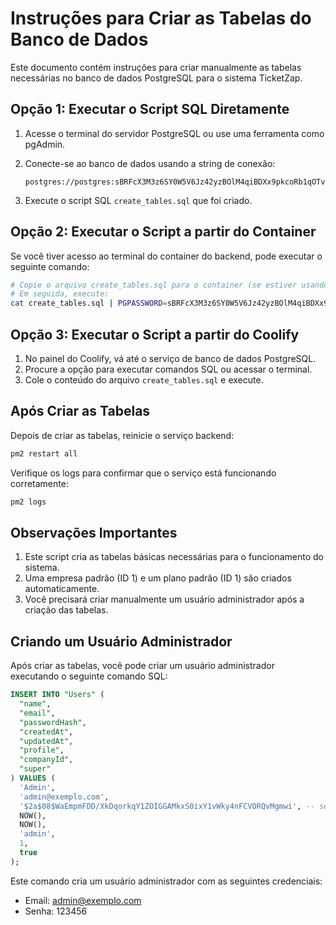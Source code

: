 # Instruções para Criar as Tabelas do Banco de Dados

Este documento contém instruções para criar manualmente as tabelas necessárias no banco de dados PostgreSQL para o sistema TicketZap.

## Opção 1: Executar o Script SQL Diretamente

1. Acesse o terminal do servidor PostgreSQL ou use uma ferramenta como pgAdmin.

2. Conecte-se ao banco de dados usando a string de conexão:
   ```
   postgres://postgres:sBRFcX3M3z6SY0W5V6Jz42yzBOlM4qiBDXx9pkcoRb1qOTvuF0KdxF8M3YuGwpsJ@u80ggksoo4k40ccwsg8ww4k0:5432/postgres
   ```

3. Execute o script SQL `create_tables.sql` que foi criado.

## Opção 2: Executar o Script a partir do Container

Se você tiver acesso ao terminal do container do backend, pode executar o seguinte comando:

```bash
# Copie o arquivo create_tables.sql para o container (se estiver usando o Coolify, faça upload pelo painel)
# Em seguida, execute:
cat create_tables.sql | PGPASSWORD=sBRFcX3M3z6SY0W5V6Jz42yzBOlM4qiBDXx9pkcoRb1qOTvuF0KdxF8M3YuGwpsJ psql -h u80ggksoo4k40ccwsg8ww4k0 -U postgres -d postgres
```

## Opção 3: Executar o Script a partir do Coolify

1. No painel do Coolify, vá até o serviço de banco de dados PostgreSQL.
2. Procure a opção para executar comandos SQL ou acessar o terminal.
3. Cole o conteúdo do arquivo `create_tables.sql` e execute.

## Após Criar as Tabelas

Depois de criar as tabelas, reinicie o serviço backend:

```bash
pm2 restart all
```

Verifique os logs para confirmar que o serviço está funcionando corretamente:

```bash
pm2 logs
```

## Observações Importantes

1. Este script cria as tabelas básicas necessárias para o funcionamento do sistema.
2. Uma empresa padrão (ID 1) e um plano padrão (ID 1) são criados automaticamente.
3. Você precisará criar manualmente um usuário administrador após a criação das tabelas.

## Criando um Usuário Administrador

Após criar as tabelas, você pode criar um usuário administrador executando o seguinte comando SQL:

```sql
INSERT INTO "Users" (
  "name", 
  "email", 
  "passwordHash", 
  "createdAt", 
  "updatedAt", 
  "profile", 
  "companyId", 
  "super"
) VALUES (
  'Admin', 
  'admin@exemplo.com', 
  '$2a$08$WaEmpmFDD/XkDqorkqY1ZOIGGAMkxS0ixY1vWky4nFCVORQvMgmwi', -- senha: 123456
  NOW(), 
  NOW(), 
  'admin', 
  1, 
  true
);
```

Este comando cria um usuário administrador com as seguintes credenciais:
- Email: admin@exemplo.com
- Senha: 123456
